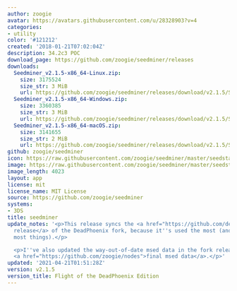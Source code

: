 ```yaml
---
author: zoogie
avatar: https://avatars.githubusercontent.com/u/28328903?v=4
categories:
- utility
color: '#121212'
created: '2018-01-21T07:02:04Z'
description: 34.2c3 POC
download_page: https://github.com/zoogie/seedminer/releases
downloads:
  Seedminer_v2.1.5-x86_64-Linux.zip:
    size: 3175524
    size_str: 3 MiB
    url: https://github.com/zoogie/seedminer/releases/download/v2.1.5/Seedminer_v2.1.5-x86_64-Linux.zip
  Seedminer_v2.1.5-x86_64-Windows.zip:
    size: 3360385
    size_str: 3 MiB
    url: https://github.com/zoogie/seedminer/releases/download/v2.1.5/Seedminer_v2.1.5-x86_64-Windows.zip
  Seedminer_v2.1.5-x86_64-macOS.zip:
    size: 3141655
    size_str: 2 MiB
    url: https://github.com/zoogie/seedminer/releases/download/v2.1.5/Seedminer_v2.1.5-x86_64-macOS.zip
github: zoogie/seedminer
icon: https://raw.githubusercontent.com/zoogie/seedminer/master/seedstarter/resources/icon.png
image: https://raw.githubusercontent.com/zoogie/seedminer/master/seedstarter/resources/banner.png
image_length: 4023
layout: app
license: mit
license_name: MIT License
source: https://github.com/zoogie/seedminer
systems:
- 3DS
title: seedminer
update_notes: '<p>This release syncs the <a href="https://github.com/deadphoenix8091/seedminer/releases/tag/2%2C1%2C5.fixed">latest
  release</a> of the DeadPhoenix fork, because it''s used the most (and better for
  most things).</p>

  <p>I''ve also updated the way-out-of-date msed data in the fork release with the
  <a href="https://github.com/zoogie/nodes">final msed data</a>.</p>'
updated: '2021-04-21T01:51:28Z'
version: v2.1.5
version_title: Flight of the DeadPhoenix Edition
---
```

